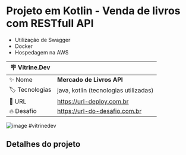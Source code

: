 # Projeto em Kotlin - Venda de livros com RESTfull API

 - Utilização de Swagger
  - Docker
   - Hospedagem na AWS

| :placard: Vitrine.Dev |     |
| -------------  | --- |
| :sparkles: Nome        | **Mercado de Livros API**
| :label: Tecnologias | java, kotlin (tecnologias utilizadas)
| :rocket: URL         | https://url-deploy.com.br
| :fire: Desafio     | https://url-do-desafio.com.br

<!-- Inserir imagem com a #vitrinedev ao final do link -->
 ![image](https://user-images.githubusercontent.com/30580018/200127886-ad96e293-45de-4efe-9cb2-51e2f629b3a9.png) #vitrinedev

## Detalhes do projeto


